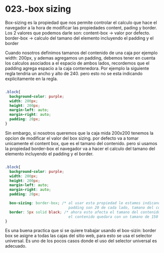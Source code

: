 023.-box sizing
===

Box-sizing es la propiedad que nos permite controlar el calculo que hace el navegador a la hora de modificar las propiedades content, pading y border.
Los 2 valores que podemos darle son:
 content-box -> valor por defecto.
 border-box -> calculo del tamano del elemento incluyendo el padding y el border


Cuando nosotros definimos tamanos del contenido de una caja por ejemplo width: 200px, y ademas agregamos un padding, debemos tener en cuenta los calculos  asociados a el espacio de ambos lados, recordemos que el padding agrega espacio a la caja contenedora.
Por ejemplo la siguiente regla tendria un ancho y alto de 240. pero esto no se esta indicando explicitamente en la regla.
 ```css

.block{
   background-color: purple;
   width: 200px;
   height: 200px;
   margin-left: auto;
   margin-right: auto;
   padding: 20px;
}

 ```

 Sin embargo, si nosotros queremos que la caja mida 200x200 tenemos la opcion de modificar el valor del box sizing. por defecto va a tomar unicamente el content box, que es el tamano del contenido. pero si usamos la propiedad border-box el navegador va a hacer el calculo del tamano del elemento incluyendo el padding y el border.

 ```css

.block{
   background-color: purple;
   width: 200px;
   height: 200px;
   margin-left: auto;
   margin-right: auto;
   padding: 20px;

   box-sizing: border-box; /* al usar esta propiedad le estamos indicando al navegador que se calcule a 200 el tamano total como el 
                              padding son 20 de cada lado, tamano del contenido va a quedar en 160. y esto lo hara el navegador autoamticamente     */
   border: 5px solid black; /* ahora esto afecta el tamano del contenido, sumando 5 a cada lado van a ser 10, mas 40 por padding
                              el contenido quedara con un tamano de 150 automaticamente */                           
}

 ```

Es una buena practica que si se quiere trabajar usando el box-sizin: border box se asigne a todas las cajas del sitio web, para esto se usa el selector universal. Es uno de los pocos casos donde el uso del selector universal es adecuado.
